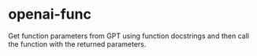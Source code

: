 # openai-func
Get function parameters from GPT using function docstrings and then call the function with the returned parameters.
